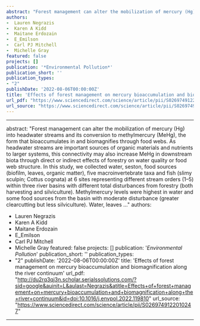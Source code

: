 ```yaml
--- 
abstract: "Forest management can alter the mobilization of mercury (Hg) into headwater streams and its conversion to methylmercury (MeHg), the form that bioaccumulates in and biomagnifies through food webs. As headwater streams are important sources of organic materials and nutrients to larger systems, this connectivity may also increase MeHg in downstream biota through direct or indirect effects of forestry on water quality or food web structure. In this study, we collected water, seston, food sources (biofilm, leaves, organic matter), five macroinvertebrate taxa and fish (slimy sculpin; Cottus cognata) at 6 sites representing different stream orders (1–5) within three river basins with different total disturbances from forestry (both harvesting and silviculture). Methylmercury levels were highest in water and some food sources from the basin with moderate disturbance (greater clearcutting but less silviculture). Water, leaves …"
authors: 
-  Lauren Negrazis
-  Karen A Kidd
-  Maitane Erdozain
-  E_Emilson
-  Carl PJ Mitchell
-  Michelle Gray
featured: false
projects: []
publication: '*Environmental Pollution*'
publication_short: ''
publication_types:
- "2"
publishDate: '2022-08-06T00:00:00Z'
title: 'Effects of forest management on mercury bioaccumulation and biomagnification along the river continuum'
url_pdf: "https://www.sciencedirect.com/science/article/pii/S0269749122010247"
url_source: "https://www.sciencedirect.com/science/article/pii/S0269749122010247"
--- 
```



--- 
abstract: "Forest management can alter the mobilization of mercury (Hg) into headwater streams and its conversion to methylmercury (MeHg), the form that bioaccumulates in and biomagnifies through food webs. As headwater streams are important sources of organic materials and nutrients to larger systems, this connectivity may also increase MeHg in downstream biota through direct or indirect effects of forestry on water quality or food web structure. In this study, we collected water, seston, food sources (biofilm, leaves, organic matter), five macroinvertebrate taxa and fish (slimy sculpin; Cottus cognata) at 6 sites representing different stream orders (1–5) within three river basins with different total disturbances from forestry (both harvesting and silviculture). Methylmercury levels were highest in water and some food sources from the basin with moderate disturbance (greater clearcutting but less silviculture). Water, leaves …"
authors: 
-  Lauren Negrazis
-  Karen A Kidd
-  Maitane Erdozain
-  E_Emilson
-  Carl PJ Mitchell
-  Michelle Gray
featured: false
projects: []
publication: '*Environmental Pollution*'
publication_short: ''
publication_types:
- "2"
publishDate: '2022-08-06T00:00:00Z'
title: 'Effects of forest management on mercury bioaccumulation and biomagnification along the river continuum'
url_pdf: "http://du2rq3qj3n.scholar.serialssolutions.com/?sid=google&auinit=L&aulast=Negrazis&atitle=Effects+of+forest+management+on+mercury+bioaccumulation+and+biomagnification+along+the+river+continuum&id=doi:10.1016/j.envpol.2022.119810"
url_source: "https://www.sciencedirect.com/science/article/pii/S0269749122010247"
--- 


